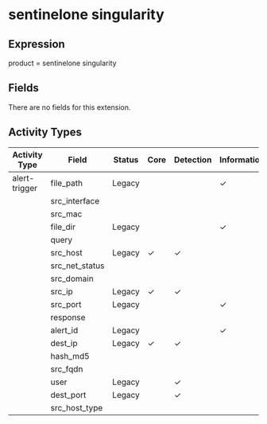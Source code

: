 sentinelone singularity
=======================

Expression
----------

product = sentinelone singularity

Fields
------

There are no fields for this extension.

Activity Types
--------------

| Activity Type | Field          | Status | Core     | Detection | Informational |
| ------------- | -------------- | ------ | -------- | --------- | ------------- |
| alert-trigger | file_path      | Legacy |          |           | &#10003;      |
|               | src_interface  |        |          |           |               |
|               | src_mac        |        |          |           |               |
|               | file_dir       | Legacy |          |           | &#10003;      |
|               | query          |        |          |           |               |
|               | src_host       | Legacy | &#10003; | &#10003;  |               |
|               | src_net_status |        |          |           |               |
|               | src_domain     |        |          |           |               |
|               | src_ip         | Legacy | &#10003; | &#10003;  |               |
|               | src_port       | Legacy |          |           | &#10003;      |
|               | response       |        |          |           |               |
|               | alert_id       | Legacy |          |           | &#10003;      |
|               | dest_ip        | Legacy | &#10003; | &#10003;  |               |
|               | hash_md5       |        |          |           |               |
|               | src_fqdn       |        |          |           |               |
|               | user           | Legacy |          | &#10003;  |               |
|               | dest_port      | Legacy |          | &#10003;  |               |
|               | src_host_type  |        |          |           |               |

